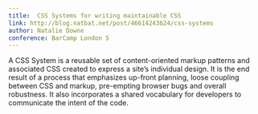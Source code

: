 ```yaml
---
title:  CSS Systems for writing maintainable CSS
link: http://blog.natbat.net/post/46614243624/css-systems
author: Natalie Downe
conference: BarCamp London 5
---
```


A CSS System is a reusable set of content-oriented markup patterns and associated CSS created to express a site’s individual design. It is the end result of a process that emphasizes up-front planning, loose coupling between CSS and markup, pre-empting browser bugs and overall robustness. It also incorporates a shared vocabulary for developers to communicate the intent of the code.